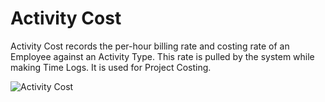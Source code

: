 <!-- add-breadcrumbs -->
# Activity Cost

Activity Cost records the per-hour billing rate and costing rate of an Employee against an Activity Type.
This rate is pulled by the system while making Time Logs. It is used for Project Costing.

<img class="screenshot" alt="Activity Cost" src="/docs/assets/img/project/activity_cost.png">
